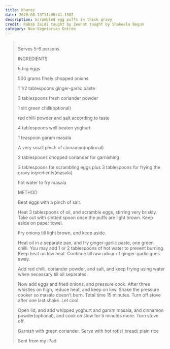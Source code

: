 ```yaml
---
title: Kharez
date: 2020-08-13T11:00:41.150Z
description: Scrambled egg puffs in thick gravy
credit: Rabab Zaidi taught by Zeenat taught by Shakeela Begum
category: Non-Vegetarian Entrée
---
```



> \
> Serves 5-6 persons
>
>
>
> INGREDIENTS
>
>
>
> 6 big eggs
>
>
>
> 500 grams finely chopped onions
>
>
>
> 1 1/2 tablespoons ginger-garlic paste
>
>
>
> 3 tablespoons fresh coriander powder
>
>
>
> 1 slit green chilli(optional)
>
>
>
> red chilli powder and salt according to taste
>
>
>
> 4 tablespoons well beaten yoghurt
>
>
>
> 1 teaspoon garam masala
>
>
>
> A very small pinch of cinnamon(optional)
>
>
>
> 2 tablespoons chopped coriander for garnishing 
>
>
>
> 3 tablespoons for scrambling eggs plus 3 tablespoons for frying the gravy ingredients(masala)
>
>
>
> hot water to fry masala
>
>
>
>
>
> METHOD
>
>
>
> Beat eggs with a pinch of salt.
>
>
>
> Heat 3 tablespoons of oil, and scramble eggs, stirring very briskly. Take out with slotted spoon once the puffs are light brown. Keep aside on paper towel.
>
>
>
> Fry onions till light brown, and keep aside.
>
>
>
> Heat oil in a separate pan, and fry ginger-garlic paste, one green chilli. You may add 1 or 2 tablespoons of hot water to prevent burning. Keep heat on low heat. Continue till raw odour of ginger-garlic goes away.
>
>
>
> Add red chilli, coriander powder, and salt, and keep frying using water when necessary till oil separates.
>
>
>
> Now add eggs and fried onions, and pressure cook. After three whistles on high, reduce heat, and keep on low. Shake the pressure cooker so masala doesn't burn. Total time 15 minutes. Turn off stove after one last shake. Let cool.
>
>
>
> Open lid, and add whipped yoghurt and garam masala, and cinnamon powder(optional), and cook on slow for 5 minutes more. Turn stove off.
>
>
>
> Garnish with green coriander. Serve with hot rotis/ bread/ plain rice
>
>
>
>
>
>
>
>
>
>
>
>
>
>
>
>
>
>
>
> Sent from my iPad